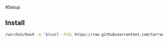 
#Setup

## Install
```bash
/usr/bin/bash -e "$(curl -fsSL https://raw.githubusercontent.com/tarranjones/setup/master/bootstrap.sh)"
```




